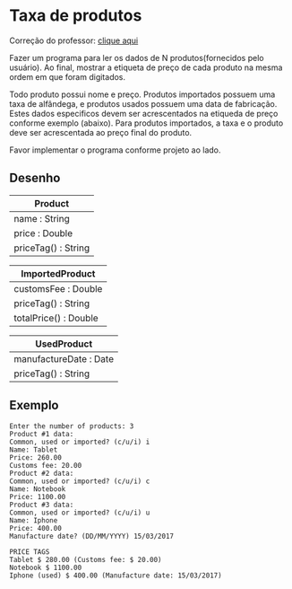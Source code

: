 # Taxa de produtos

Correção do professor: [clique aqui](https://github.com/acenelio/inheritance5-java)

Fazer um programa para ler os dados de N produtos(fornecidos pelo usuário). Ao final, mostrar a etiqueta de preço de cada produto na mesma ordem em que foram digitados.

Todo produto possui nome e preço. Produtos importados possuem uma taxa de alfândega, e produtos usados possuem uma data de fabricação. Estes dados especificos devem ser acrescentados na etiqueda de preço conforme exemplo (abaixo). Para produtos importados, a taxa e o produto deve ser acrescentada ao preço final do produto.

Favor implementar o programa conforme projeto ao lado.

## Desenho

| Product |
|---|
| name : String |
| price : Double |
| priceTag() : String |

| ImportedProduct |
|---|
| customsFee : Double |
| priceTag() : String |
| totalPrice() : Double |

| UsedProduct |
|---|
| manufactureDate : Date |
| priceTag() : String |

## Exemplo

```prompt
Enter the number of products: 3
Product #1 data:
Common, used or imported? (c/u/i) i
Name: Tablet
Price: 260.00
Customs fee: 20.00
Product #2 data:
Common, used or imported? (c/u/i) c
Name: Notebook
Price: 1100.00
Product #3 data:
Common, used or imported? (c/u/i) u
Name: Iphone
Price: 400.00
Manufacture date? (DD/MM/YYYY) 15/03/2017

PRICE TAGS
Tablet $ 280.00 (Customs fee: $ 20.00)
Notebook $ 1100.00
Iphone (used) $ 400.00 (Manufacture date: 15/03/2017)
```
